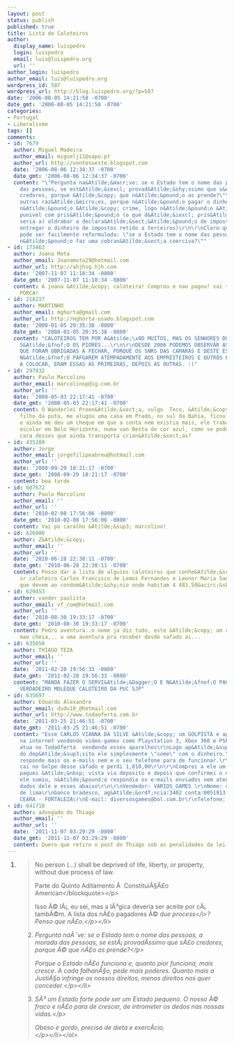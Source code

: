 ```yaml
---
layout: post
status: publish
published: true
title: Lista de Caloteiros
author:
  display_name: luispedro
  login: luispedro
  email: luis@luispedro.org
  url: ''
author_login: luispedro
author_email: luis@luispedro.org
wordpress_id: 587
wordpress_url: http://blog.luispedro.org/?p=587
date: '2006-08-05 14:21:58 -0700'
date_gmt: '2006-08-05 14:21:58 -0700'
categories:
- Portugal
- Liberalismo
tags: []
comments:
- id: 7679
  author: Miguel Madeira
  author_email: miguelj11@sapo.pt
  author_url: http://ventosueste.blogspot.com
  date: '2006-08-06 12:34:37 -0700'
  date_gmt: '2006-08-06 12:34:37 -0700'
  content: "\"Pergunta na&Atilde;&macr;ve: se o Estado tem o nome das pessoas, a morada
    das pessoas, se est&Atilde;&iexcl; provad&Atilde;&shy;ssimo que s&Atilde;&pound;o
    credores, porque &Atilde;&copy; que n&Atilde;&pound;o as prende?\"\r\n\r\nEntre
    outras raz&Atilde;&micro;es, porque n&Atilde;&pound;o pagar o dinheiro dos impostos
    n&Atilde;&pound;o &Atilde;&copy; crime, logo n&Atilde;&pound;o &Atilde;&copy;
    punivel com pris&Atilde;&pound;o (o que d&Atilde;&iexcl; pris&Atilde;&pound;o
    seria a) aldrabar a declara&Atilde;&sect;&Atilde;&pound;o de impostos; ou b) n&Atilde;&pound;o
    entregar o dinheiro de impostos retido a terceiros)\r\n\r\nClaro que a sua quest&Atilde;&pound;o
    pode ser facilmente reformulada: \"se o Estado tem o nome das pessoas (...) porque
    n&Atilde;&pound;o faz uma cobran&Atilde;&sect;a coerciva?\""
- id: 173463
  author: Joana Mota
  author_email: Joanamota29@hotmail.com
  author_url: http://ahjhsg.hjh.com
  date: '2007-11-07 11:18:34 -0800'
  date_gmt: '2007-11-07 11:18:34 -0800'
  content: A joana &Atilde;&copy; caloteira! Comprou e nao pagou! vai ter de pagar!
    PORCA!
- id: 218217
  author: MARTINHO
  author_email: mghorta@gmail.com
  author_url: http://mghorta-usado.blogspot.com
  date: '2008-01-05 20:35:38 -0800'
  date_gmt: '2008-01-05 20:35:38 -0800'
  content: "CALOTEIROS TEM POR A&Atilde;\x8D MUITOS, MAS OS SENHORES DO POLEIRO, ESSES
    S&Atilde;&fnof;O OS PIORES...\r\n\r\nDESDE 2006 PODEMOS OBSERVAR AS INUMERAS EMPRESAS
    QUE FORAM OBRIGADAS A FECHAR, PORQUE OS SNRS DAS CAMARAS E DESTE ESTADO CA&Atilde;&bull;TICO,
    N&Atilde;&fnof;O PAFGAREM ATEMPADAMENTE AOS EMPREITEIROS E OUTROS FORNECEDORES.\r\n\r\nLISTA
    A COLOCAR, ERAM ESSAS AS PRIMEIRAS, DEPOIS AS OUTRAS. :("
- id: 297932
  author: Paulo Marcolino
  author_email: marcolinop@ig.com.br
  author_url: ''
  date: '2008-05-03 22:17:41 -0700'
  date_gmt: '2008-05-03 22:17:41 -0700'
  content: O Wanderlei Proen&Atilde;&sect;a, vulgo  Teco, &Atilde;&copy; um caloteiro
    filho da puta, me alugou uma casa em Prado, no sul da Bahia, ficou por 20 dias
    e ainda me deu um cheque em que a conta nem existia mais, ele trabalha com transporte
    escolar em Belo Horizonte, numa van Besta de cor azul, como se pode confiar num
    cara desses que ainda transporta crian&Atilde;&sect;as?
- id: 435289
  author: Jorge
  author_email: jorgefilipeabreu@hotmail.com
  author_url: ''
  date: '2008-09-29 18:21:17 -0700'
  date_gmt: '2008-09-29 18:21:17 -0700'
  content: boa tarde
- id: 607672
  author: Paulo Marcolino
  author_email: ''
  author_url: ''
  date: '2010-02-08 17:56:06 -0800'
  date_gmt: '2010-02-08 17:56:06 -0800'
  content: Vai po caralho &Atilde;&sup3; marcolino!
- id: 626080
  author: Z&Atilde;&copy;
  author_email: ''
  author_url: ''
  date: '2010-06-28 22:38:11 -0700'
  date_gmt: '2010-06-28 22:38:11 -0700'
  content: Posso dar a lista de alguins caloteiros que conhe&Atilde;&sect;o como o
    sr caloteiro Carlos Francisco de Lemos Fernandes e Leonor Maria Sanches Fi&Atilde;&ordm;za
    que devem ao condom&Atilde;&shy;nio onde habitam 4 483.50&acirc;&sbquo;&not;
- id: 629453
  author: vander paulista
  author_email: vf_com@hotmail.com
  author_url: ''
  date: '2010-08-30 19:33:17 -0700'
  date_gmt: '2010-08-30 19:33:17 -0700'
  content: Pedro aventura..o nome ja diz tudo, este &Atilde;&copy; um caloteiro de
    mao cheia,.. a uma aventura pra receber desde safado ai...
- id: 635050
  author: THIAGO TEZA
  author_email: ''
  author_url: ''
  date: '2011-02-28 19:56:33 -0800'
  date_gmt: '2011-02-28 19:56:33 -0800'
  content: "MANDA FAZER O SERVI&Atilde;&Dagger;O E N&Atilde;&fnof;O PAGA!\r\n\r\nUM
    VERDADEIRO MOLEQUE CALOTEIRO DA PUC SJP"
- id: 635697
  author: Eduardo Alexandre
  author_email: dudu10_@hotmail.com
  author_url: http://www.todaoferta.com.br
  date: '2011-03-25 21:46:51 -0700'
  date_gmt: '2011-03-25 21:46:51 -0700'
  content: "Esse CARLOS VIANNA DA SILVE &Atilde;&copy; um GOLPISTA e aplica calotes
    na internet vendendo video-games como Playstation 3, Xbox 360 e PSP\r\n\r\nEle
    atua no TodaOferta  vendendo esses aparelhos\r\nLogo ap&Atilde;&sup3;s a confirma&Atilde;&sect;&Atilde;&pound;o
    do dep&Atilde;&sup3;sito ele simplesmente \"some\" com o dinheiro.\r\nN&Atilde;&pound;o
    responde mais os e-mails nem e o seu telefone para de funcionar.\r\n\r\n\r\nEu
    cai no Golpe desse safado e perdi 1,010,00\r\n\r\nComprei a ele um Xbox 360 e
    paguei &Atilde;&nbsp; vista via deposito e depois que confirmei o dep&Atilde;&sup3;sito
    ele sumiu, n&Atilde;&pound;o respondia os e-mails enviados nem atendia os telefonemas.\r\nOs
    dados dele e esses abaixo\r\n\r\nVendedor: VARIOS_GAMES \r\nNome: carlos viana
    de lima\r\nbanco bradesco, ag&Atilde;&ordf;ncia:3402 conta:0051913-8 nome: vanessa.\r\n\r\nLocaliza&Atilde;&sect;&Atilde;&pound;o:
    CEARA - FORTALEZA\r\nE-mail: diversosgames@bol.com.br\r\nTelefone: (85) 2665-8254"
- id: 641710
  author: advogado do Thiago
  author_email: ''
  author_url: ''
  date: '2011-11-07 03:29:29 -0800'
  date_gmt: '2011-11-07 03:29:29 -0800'
  content: Quero que retire o post do Thiago sob as penalidades da lei
---
```

<ol>
<li>
<blockquote>No person (...) shall be deprived of life, liberty, or property, without due process of law.</p>
<p>Parte do Quinto Aditamento &Atilde;&nbsp; Constitui&Atilde;&sect;&Atilde;&pound;o American<&#47;blockquote><&#47;p>
<p>Isso &Atilde;&copy; l&Atilde;&iexcl;, eu sei, mas a l&Atilde;&sup3;gica deveria ser aceite por c&Atilde;&iexcl; tamb&Atilde;&copy;m. A lista dos n&Atilde;&pound;o pagadores &Atilde;&copy; <i>due process<&#47;i>? Penso que n&Atilde;&pound;o.<&#47;p><&#47;li>
<li>
<p>Pergunta na&Atilde;&macr;ve: se o Estado tem o nome das pessoas, a morada das pessoas, se est&Atilde;&iexcl; provad&Atilde;&shy;ssimo que s&Atilde;&pound;o credores, porque &Atilde;&copy; que n&Atilde;&pound;o as prende?<&#47;p>
<p>Porque o Estado n&Atilde;&pound;o funciona e, quanto pior funciona, mais cresce. A cada falhan&Atilde;&sect;o, pede mais poderes. Quanto mais a Justi&Atilde;&sect;a infringe os nossos direitos, menos direitos nos quer conceder.<&#47;p><&#47;li>
<li>
<p>S&Atilde;&sup3; um Estado forte pode ser um Estado pequeno. O nosso &Atilde;&copy; fraco e n&Atilde;&pound;o para de crescer, de intrometer os dedos nas nossas vidas.<&#47;p>
<p>Obeso e gordo, precisa de dieta e exerc&Atilde;&shy;cio.<br />
<&#47;p><&#47;li><&#47;ol></p>
